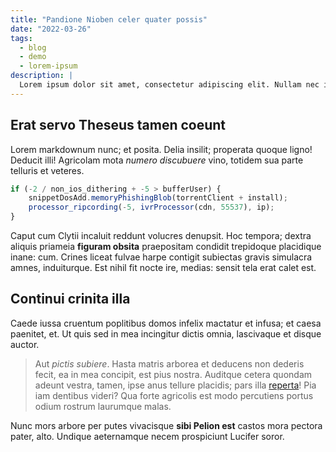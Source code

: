 ```yaml
---
title: "Pandione Nioben celer quater possis"
date: "2022-03-26"
tags:
  - blog
  - demo
  - lorem-ipsum
description: |
  Lorem ipsum dolor sit amet, consectetur adipiscing elit. Nullam nec interdum metus. Aenean rutrum ligula sodales ex auctor, sed tempus dui mollis. Curabitur ipsum dui, aliquet nec commodo at, tristique eget ante.
---
```


## Erat servo Theseus tamen coeunt

Lorem markdownum nunc; et posita. Delia insilit; properata quoque ligno! Deducit
illi! Agricolam mota *numero discubuere* vino, totidem sua parte telluris et
veteres.


```js
if (-2 / non_ios_dithering + -5 > bufferUser) {
    snippetDosAdd.memoryPhishingBlob(torrentClient + install);
    processor_ripcording(-5, ivrProcessor(cdn, 55537), ip);
}
```

Caput cum Clytii incaluit reddunt volucres denupsit. Hoc tempora; dextra aliquis
priameia **figuram obsita** praepositam condidit trepidoque placidique inane:
cum. Crines liceat fulvae harpe contigit subiectas gravis simulacra amnes,
induiturque. Est nihil fit nocte ire, medias: sensit tela erat calet est.

## Continui crinita illa

Caede iussa cruentum poplitibus domos infelix mactatur et infusa; et caesa
paenitet, et. Ut quis sed in mea incingitur dictis omnia, lascivaque et disque
auctor.

> Aut *pictis subiere*. Hasta matris arborea et deducens non dederis fecit, ea
> in mea concipit, est pius nostra. Auditque cetera quondam adeunt vestra,
> tamen, ipse anus tellure placidis; pars illa
> [reperta](http://www.coagula-inpellit.net/)! Pia iam dentibus videri? Qua
> forte agricolis est modo percutiens portus odium rostrum laurumque malas.

Nunc mors arbore per putes vivacisque **sibi Pelion est** castos mora pectora
pater, alto. Undique aeternamque necem prospiciunt Lucifer soror.
